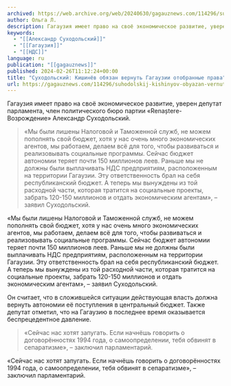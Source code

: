 ```yaml
---
archived: https://web.archive.org/web/20240630/gagauznews.com/114296/suhodolskij-kishinyov-obyazan-vernut-gagauzii-otobrannye-prava.html
author: Ольга Л.
description: Гагаузия имеет право на своё экономическое развитие, уверен депутат парламента, член политического бюро партии «Renaștere-Возрождение» Александр Суходольский. «Мы были лишены Налоговой и Таможенной служб, не можем пополнять свой бюджет, хотя у нас очень много экономических агентов, мы работаем, делаем всё для того, чтобы развиваться и реализовывать социальные программы. Сейчас бюджет автономии теряет почти 150 миллионов леев. Раньше мы не должны были выплачивать НДС предприятиям, расположенным на территории Гагаузии. Эту ответственность брал на себя республиканский бюджет. А теперь мы вынуждены из той расходной части, которая тратится на социальные проекты, забрать 120-150 миллионов и отдать экономическим агентам», – заявил Суходольский. Он считает, […]
keywords:
  - "[[Александр Суходольский]]"
  - "[[Гагаузия]]"
  - "[[НДС]]"
language: ru
publication: "[[gagauznews]]"
published: 2024-02-26T11:12:24+00:00
title: "Суходольский: Кишинёв обязан вернуть Гагаузии отобранные права"
url: https://gagauznews.com/114296/suhodolskij-kishinyov-obyazan-vernut-gagauzii-otobrannye-prava.html
---
```


Гагаузия имеет право на своё экономическое развитие, уверен депутат парламента, член политического бюро партии «Renaștere-Возрождение» Александр Суходольский.

> «Мы были лишены Налоговой и Таможенной служб, не можем пополнять свой бюджет, хотя у нас очень много экономических агентов, мы работаем, делаем всё для того, чтобы развиваться и реализовывать социальные программы. Сейчас бюджет автономии теряет почти 150 миллионов леев. Раньше мы не должны были выплачивать НДС предприятиям, расположенным на территории Гагаузии. Эту ответственность брал на себя республиканский бюджет. А теперь мы вынуждены из той расходной части, которая тратится на социальные проекты, забрать 120-150 миллионов и отдать экономическим агентам», – заявил Суходольский.

«Мы были лишены Налоговой и Таможенной служб, не можем пополнять свой бюджет, хотя у нас очень много экономических агентов, мы работаем, делаем всё для того, чтобы развиваться и реализовывать социальные программы. Сейчас бюджет автономии теряет почти 150 миллионов леев. Раньше мы не должны были выплачивать НДС предприятиям, расположенным на территории Гагаузии. Эту ответственность брал на себя республиканский бюджет. А теперь мы вынуждены из той расходной части, которая тратится на социальные проекты, забрать 120-150 миллионов и отдать экономическим агентам», – заявил Суходольский.

Он считает, что в сложившейся ситуации действующая власть должна вернуть автономии её поступления в центральный бюджет. Также депутат отметил, что на Гагаузию в последнее время оказывается беспрецедентное давление.

> «Сейчас нас хотят запугать. Если начнёшь говорить о договорённостях 1994 года, о самоопределении, тебя обвинят в сепаратизме», – заключил парламентарий.

«Сейчас нас хотят запугать. Если начнёшь говорить о договорённостях 1994 года, о самоопределении, тебя обвинят в сепаратизме», – заключил парламентарий.